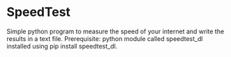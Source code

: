 # SpeedTest
Simple python program to measure the speed of your internet and write the results in a text file. 
Prerequisite: python module called speedtest_dl installed using pip install speedtest_dl. 
